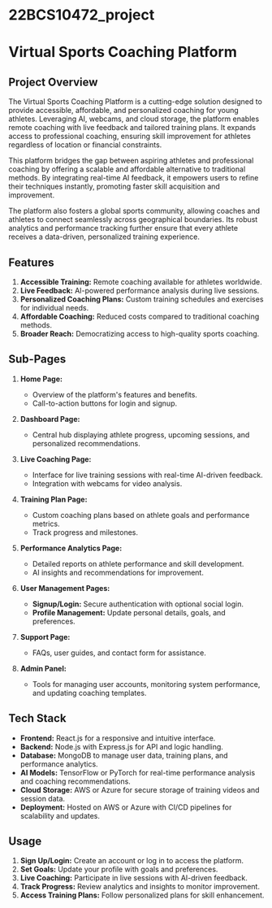 # 22BCS10472_project
# Virtual Sports Coaching Platform

## Project Overview
The Virtual Sports Coaching Platform is a cutting-edge solution designed to provide accessible, affordable, and personalized coaching for young athletes. Leveraging AI, webcams, and cloud storage, the platform enables remote coaching with live feedback and tailored training plans. It expands access to professional coaching, ensuring skill improvement for athletes regardless of location or financial constraints.

This platform bridges the gap between aspiring athletes and professional coaching by offering a scalable and affordable alternative to traditional methods. By integrating real-time AI feedback, it empowers users to refine their techniques instantly, promoting faster skill acquisition and improvement.

The platform also fosters a global sports community, allowing coaches and athletes to connect seamlessly across geographical boundaries. Its robust analytics and performance tracking further ensure that every athlete receives a data-driven, personalized training experience.

## Features
1. **Accessible Training:** Remote coaching available for athletes worldwide.
2. **Live Feedback:** AI-powered performance analysis during live sessions.
3. **Personalized Coaching Plans:** Custom training schedules and exercises for individual needs.
4. **Affordable Coaching:** Reduced costs compared to traditional coaching methods.
5. **Broader Reach:** Democratizing access to high-quality sports coaching.

## Sub-Pages
1. **Home Page:**
   - Overview of the platform's features and benefits.
   - Call-to-action buttons for login and signup.

2. **Dashboard Page:**
   - Central hub displaying athlete progress, upcoming sessions, and personalized recommendations.

3. **Live Coaching Page:**
   - Interface for live training sessions with real-time AI-driven feedback.
   - Integration with webcams for video analysis.

4. **Training Plan Page:**
   - Custom coaching plans based on athlete goals and performance metrics.
   - Track progress and milestones.

5. **Performance Analytics Page:**
   - Detailed reports on athlete performance and skill development.
   - AI insights and recommendations for improvement.

6. **User Management Pages:**
   - **Signup/Login:** Secure authentication with optional social login.
   - **Profile Management:** Update personal details, goals, and preferences.

7. **Support Page:**
   - FAQs, user guides, and contact form for assistance.

8. **Admin Panel:**
   - Tools for managing user accounts, monitoring system performance, and updating coaching templates.

## Tech Stack
- **Frontend:** React.js for a responsive and intuitive interface.
- **Backend:** Node.js with Express.js for API and logic handling.
- **Database:** MongoDB to manage user data, training plans, and performance analytics.
- **AI Models:** TensorFlow or PyTorch for real-time performance analysis and coaching recommendations.
- **Cloud Storage:** AWS or Azure for secure storage of training videos and session data.
- **Deployment:** Hosted on AWS or Azure with CI/CD pipelines for scalability and updates.

## Usage
1. **Sign Up/Login:** Create an account or log in to access the platform.
2. **Set Goals:** Update your profile with goals and preferences.
3. **Live Coaching:** Participate in live sessions with AI-driven feedback.
4. **Track Progress:** Review analytics and insights to monitor improvement.
5. **Access Training Plans:** Follow personalized plans for skill enhancement.


